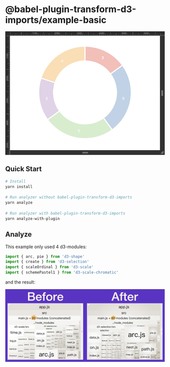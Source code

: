 @babel-plugin-transform-d3-imports/example-basic
================================================
![preview](https://raw.githubusercontent.com/shirohana/babel-plugin-transform-d3-imports/develop/example/basic/assets/preview.jpg)

Quick Start
-----------
```sh
# Install
yarn install

# Run analyzer without babel-plugin-transform-d3-imports
yarn analyze

# Run analyzer with babel-plugin-transform-d3-imports
yarn analyze-with-plugin
```

Analyze
-------
This example only used 4 d3-modules:

```js
import { arc, pie } from 'd3-shape'
import { create } from 'd3-selection'
import { scaleOrdinal } from 'd3-scale'
import { schemePastel1 } from 'd3-scale-chromatic'
```

and the result:

![before-after](https://raw.githubusercontent.com/shirohana/babel-plugin-transform-d3-imports/develop/example/basic/assets/before-after.jpg)
